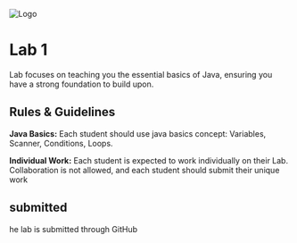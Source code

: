 
![Logo](https://launch.sa/assets/images/logos/tuwaiq-academy-logo.svg)


# Lab 1 

Lab focuses on teaching you the essential basics of Java, ensuring you have a strong foundation to build upon.


## Rules & Guidelines

**Java Basics:** Each student should use java basics
concept: Variables, Scanner,
Conditions, Loops.

**Individual Work:** Each student is expected to work individually on their Lab.
Collaboration is not allowed, and each student should submit their unique work




## submitted

he lab is submitted through GitHub

